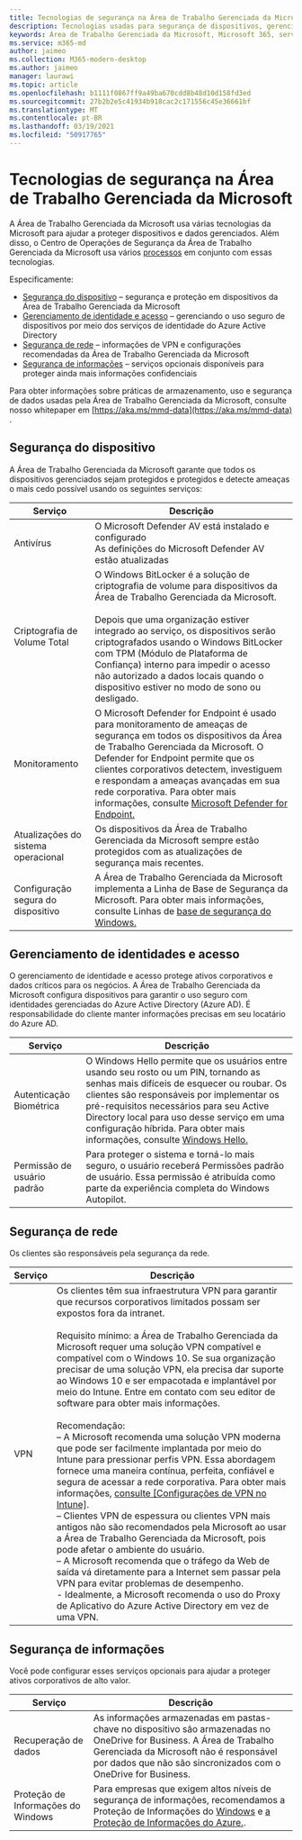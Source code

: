 ```yaml
---
title: Tecnologias de segurança na Área de Trabalho Gerenciada da Microsoft
description: Tecnologias usadas para segurança de dispositivos, gerenciamento de identidade e acesso, segurança de rede e segurança de informações
keywords: Área de Trabalho Gerenciada da Microsoft, Microsoft 365, serviço, documentação
ms.service: m365-md
author: jaimeo
ms.collection: M365-modern-desktop
ms.author: jaimeo
manager: laurawi
ms.topic: article
ms.openlocfilehash: b1111f0867ff9a49ba670cdd8b48d10d158fd3ed
ms.sourcegitcommit: 27b2b2e5c41934b918cac2c171556c45e36661bf
ms.translationtype: MT
ms.contentlocale: pt-BR
ms.lasthandoff: 03/19/2021
ms.locfileid: "50917765"
---
```

# <a name="security-technologies-in-microsoft-managed-desktop"></a>Tecnologias de segurança na Área de Trabalho Gerenciada da Microsoft

<!--Security, also Onboarding doc: data handling/store, privileged account access -->

A Área de Trabalho Gerenciada da Microsoft usa várias tecnologias da Microsoft para ajudar a proteger dispositivos e dados gerenciados. Além disso, o Centro de Operações de Segurança da Área de Trabalho Gerenciada da Microsoft usa vários [processos](security-operations.md) em conjunto com essas tecnologias.

Especificamente: 

- [Segurança do dispositivo](#device-security) – segurança e proteção em dispositivos da Área de Trabalho Gerenciada da Microsoft
- [Gerenciamento de identidade e acesso](#identity-and-access-management) – gerenciando o uso seguro de dispositivos por meio dos serviços de identidade do Azure Active Directory
- [Segurança de rede](#network-security) – informações de VPN e configurações recomendadas da Área de Trabalho Gerenciada da Microsoft
- [Segurança de informações](#information-security) – serviços opcionais disponíveis para proteger ainda mais informações confidenciais 

Para obter informações sobre práticas de armazenamento, uso e segurança de dados usadas pela Área de Trabalho Gerenciada da Microsoft, consulte nosso whitepaper em [https://aka.ms/mmd-data](https://aka.ms/mmd-data) .


## <a name="device-security"></a>Segurança do dispositivo

A Área de Trabalho Gerenciada da Microsoft garante que todos os dispositivos gerenciados sejam protegidos e protegidos e detecte ameaças o mais cedo possível usando os seguintes serviços:

Serviço | Descrição
--- | ---
Antivírus | O Microsoft Defender AV está instalado e configurado<br>As definições do Microsoft Defender AV estão atualizadas
Criptografia de Volume Total |    O Windows BitLocker é a solução de criptografia de volume para dispositivos da Área de Trabalho Gerenciada da Microsoft.<br><br>Depois que uma organização estiver integrado ao serviço, os dispositivos serão criptografados usando o Windows BitLocker com TPM (Módulo de Plataforma de Confiança) interno para impedir o acesso não autorizado a dados locais quando o dispositivo estiver no modo de sono ou desligado. 
Monitoramento |    O Microsoft Defender for Endpoint é usado para monitoramento de ameaças de segurança em todos os dispositivos da Área de Trabalho Gerenciada da Microsoft. O Defender for Endpoint permite que os clientes corporativos detectem, investiguem e respondam a ameaças avançadas em sua rede corporativa. Para obter mais informações, consulte [Microsoft Defender for Endpoint.](/windows/threat-protection/windows-defender-atp/windows-defender-advanced-threat-protection) 
Atualizações do sistema operacional |  Os dispositivos da Área de Trabalho Gerenciada da Microsoft sempre estão protegidos com as atualizações de segurança mais recentes.
Configuração segura do dispositivo |   A Área de Trabalho Gerenciada da Microsoft implementa a Linha de Base de Segurança da Microsoft. Para obter mais informações, consulte Linhas de [base de segurança do Windows.](/windows/security/threat-protection/windows-security-baselines)



## <a name="identity-and-access-management"></a>Gerenciamento de identidades e acesso

O gerenciamento de identidade e acesso protege ativos corporativos e dados críticos para os negócios. A Área de Trabalho Gerenciada da Microsoft configura dispositivos para garantir o uso seguro com identidades gerenciadas do Azure Active Directory (Azure AD). É responsabilidade do cliente manter informações precisas em seu locatário do Azure AD. 

Serviço | Descrição
--- | ---
Autenticação Biométrica |  O Windows Hello permite que os usuários entre usando seu rosto ou um PIN, tornando as senhas mais difíceis de esquecer ou roubar. Os clientes são responsáveis por implementar os pré-requisitos necessários para seu Active Directory local para uso desse serviço em uma configuração híbrida. Para obter mais informações, consulte [Windows Hello.](/windows-hardware/design/device-experiences/windows-hello) 
Permissão de usuário padrão |  Para proteger o sistema e torná-lo mais seguro, o usuário receberá Permissões padrão de usuário. Essa permissão é atribuída como parte da experiência completa do Windows Autopilot.



## <a name="network-security"></a>Segurança de rede

Os clientes são responsáveis pela segurança da rede. 

Serviço | Descrição
--- | ---
VPN | Os clientes têm sua infraestrutura VPN para garantir que recursos corporativos limitados possam ser expostos fora da intranet.<br><br>Requisito mínimo: a Área de Trabalho Gerenciada da Microsoft requer uma solução VPN compatível e compatível com o Windows 10. Se sua organização precisar de uma solução VPN, ela precisa dar suporte ao Windows 10 e ser empacotada e implantável por meio do Intune. Entre em contato com seu editor de software para obter mais informações.<br><br>Recomendação:<br>– A Microsoft recomenda uma solução VPN moderna que pode ser facilmente implantada por meio do Intune para pressionar perfis VPN. Essa abordagem fornece uma maneira contínua, perfeita, confiável e segura de acessar a rede corporativa. Para obter mais informações, [consulte [Configurações de VPN no Intune]](/intune/vpn-settings-configure).<br>– Clientes VPN de espessura ou clientes VPN mais antigos não são recomendados pela Microsoft ao usar a Área de Trabalho Gerenciada da Microsoft, pois pode afetar o ambiente do usuário.<br>– A Microsoft recomenda que o tráfego da Web de saída vá diretamente para a Internet sem passar pela VPN para evitar problemas de desempenho.<br>- Idealmente, a Microsoft recomenda o uso do Proxy de Aplicativo do Azure Active Directory em vez de uma VPN.


## <a name="information-security"></a>Segurança de informações

Você pode configurar esses serviços opcionais para ajudar a proteger ativos corporativos de alto valor. 

Serviço | Descrição
--- | ---
Recuperação de dados  | As informações armazenadas em pastas-chave no dispositivo são armazenadas no OneDrive for Business. A Área de Trabalho Gerenciada da Microsoft não é responsável por dados que não são sincronizados com o OneDrive for Business. 
Proteção de Informações do Windows |    Para empresas que exigem altos níveis de segurança de informações, recomendamos a Proteção de Informações do [Windows](/windows/threat-protection/windows-information-protection/protect-enterprise-data-using-wip) e [a Proteção de Informações do Azure.](https://www.microsoft.com/cloud-platform/azure-information-protection).